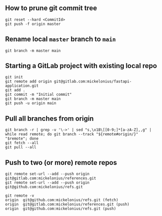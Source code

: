## How to prune git commit tree
```commandline
git reset --hard <CommitId>
git push -f origin master
```

## Rename local `master` branch to `main`
```commandline
git branch -m master main
```

## Starting a GitLab project with existing local repo
```commandline
git init
git remote add origin git@gitlab.com:mickelonius/fastapi-application.git
git add .
git commit -m "Initial commit"
git branch -m master main
git push -u origin main
```

## Pull all branches from origin
```commandline
git branch -r | grep -v '\->' | sed "s,\x1B\[[0-9;]*[a-zA-Z],,g" | while read remote; do git branch --track "${remote#origin/}" "$remote"; done
git fetch --all
git pull --all
```

## Push to two (or more) remote repos
```commandline
git remote set-url --add --push origin git@gitlab.com:mickelonius/references.git
git remote set-url --add --push origin git@github.com:mickelonius/refs.git

git remote -v
origin  git@github.com:mickelonius/refs.git (fetch)
origin  git@gitlab.com:mickelonius/references.git (push)
origin  git@github.com:mickelonius/refs.git (push)
```